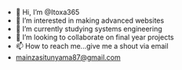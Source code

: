 - 👋 Hi, I’m @Itoxa365
- 👀 I’m interested in making advanced websites 
- 🌱 I’m currently studying systems engineering 
- 💞️ I’m looking to collaborate on final year projects 
- 📫 How to reach me...give me a shout via email
- mainzasitunyama87@gmail.com

<!---
Itoxa365/Itoxa365 is a ✨ special ✨ repository because its `README.md` (this file) appears on your GitHub profile.
You can click the Preview link to take a look at your changes.
--->
